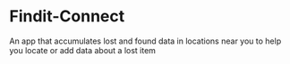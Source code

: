 # Findit-Connect
An app that accumulates lost and found data in locations near you to help you locate or add data about a lost item
